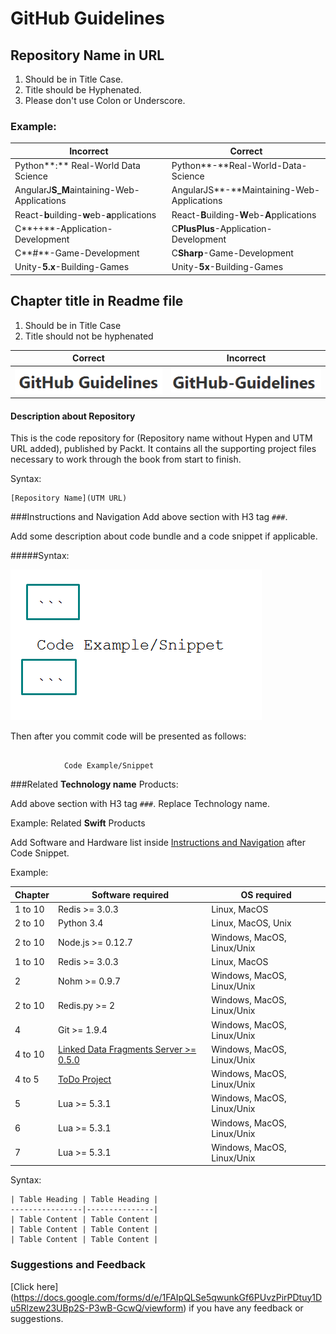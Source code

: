# GitHub Guidelines

## Repository Name in URL
1. Should be in Title Case.
2. Title should be Hyphenated.
3. Please don't use Colon or Underscore.


### Example:

| Incorrect | Correct |
|-----------|---------|
| Python**:** Real-World Data Science | Python**-**Real-World-Data-Science |
| AngularJ**S_M**aintaining-Web-Applications | AngularJS**-**Maintaining-Web-Applications |
| React-**b**uilding-**w**eb-**a**pplications | React-**B**uilding-**W**eb-**A**pplications |
| C**++**-Application-Development | C**PlusPlus**-Application-Development |
| C**#**-Game-Development | C**Sharp**-Game-Development |
| Unity-**5.x**-Building-Games | Unity-**5x**-Building-Games |



## Chapter title in Readme file
1. Should be in Title Case
2. Title should not be hyphenated


| Correct | Incorrect|
|---------|----------|
| ![GitHub Guidelines](/Screenshot_1.png) | ![GitHub Guidelines](/Screenshot_2.png) |

#### Description about Repository
This is the code repository for (Repository name without Hypen and UTM URL added), published by Packt. It contains all the supporting project files necessary to work through the book from start to finish.

Syntax:
```
[Repository Name](UTM URL)
```
###Instructions and Navigation
Add above section with H3 tag `###`.

Add some description about code bundle and a code snippet if applicable.

#####Syntax:

![Code Snippet](/Screenshot_3.png)

Then after you commit code will be presented as follows:

```

			Code Example/Snippet

```


###Related **Technology name** Products:

Add above section with H3 tag `###`. Replace Technology name.

Example: 
Related **Swift** Products

Add Software and Hardware list inside [Instructions and Navigation](https://github.com/VishalMewadaPackt/GitHub-Guidelines/blob/master/README.md#instructions-and-navigation) after Code Snippet.

Example:

| Chapter  | Software required | OS required |
| ------------- | ------------- | -----------|
| 1 to 10  | Redis >= 3.0.3  | Linux, MacOS |
| 2 to 10  | Python 3.4  | Linux, MacOS, Unix|
| 2 to 10  | Node.js >= 0.12.7  | Windows, MacOS, Linux/Unix |
| 1 to 10  | Redis >= 3.0.3  | Linux, MacOS |
| 2  | Nohm >= 0.9.7  | Windows, MacOS, Linux/Unix |
| 2 to 10  | Redis.py >= 2  | Windows, MacOS, Linux/Unix |
| 4  | Git >= 1.9.4  | Windows, MacOS, Linux/Unix |
| 4 to 10  | [Linked Data Fragments Server >= 0.5.0](https://github.com/jermnelson/linked-data-fragments/tree/development)  | Windows, MacOS, Linux/Unix |
| 4 to 5  | [ToDo Project](https://github.com/amirrajan/nodejs-todo)  | Windows, MacOS, Linux/Unix |
| 5  | Lua >= 5.3.1  | Windows, MacOS, Linux/Unix |
| 6  | Lua >= 5.3.1  | Windows, MacOS, Linux/Unix |
| 7  | Lua >= 5.3.1  | Windows, MacOS, Linux/Unix |

Syntax:

```
| Table Heading | Table Heading |
----------------|---------------|
| Table Content | Table Content |
| Table Content | Table Content |
| Table Content | Table Content |
```

### Suggestions and Feedback
[Click here] (https://docs.google.com/forms/d/e/1FAIpQLSe5qwunkGf6PUvzPirPDtuy1Du5Rlzew23UBp2S-P3wB-GcwQ/viewform) if you have any feedback or suggestions.
